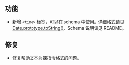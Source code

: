 ## 功能

- 新增 `<time>` 标签，可以在 schema 中使用。详细格式请见 [Date.prototype.toString()](https://developer.mozilla.org/en-US/docs/Web/JavaScript/Reference/Global_Objects/Date/toString)。Schema 说明请见 README。

## 修复

- 修复帮助文本为裸指令格式的问题。

